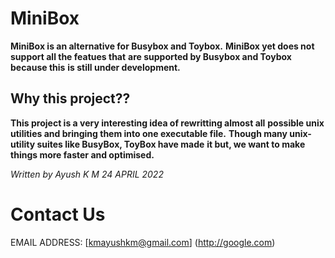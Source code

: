 # MiniBox

__MiniBox is an alternative for Busybox and Toybox.__
__MiniBox yet does not support all the featues that__
__are supported by Busybox and Toybox because this__
__is still under development.__


## Why this project??

__This project is a very interesting idea of rewritting almost all__
__possible unix utilities and bringing them into one executable file.__
__Though many unix-utility suites like BusyBox, ToyBox have made__
__it but, we want to make things more faster and optimised.__

_Written by Ayush K M_
_24 APRIL 2022_

# Contact Us
EMAIL ADDRESS: [kmayushkm@gmail.com] (http://google.com)
